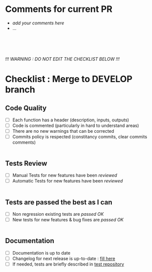 # Comments for current PR
* *add your comments here*
* ...
 

<br><br />
<br><br />
               *!!! WARNING : DO NOT EDIT THE CHECKLIST BELOW !!!*
# Checklist : Merge to DEVELOP branch
## Code Quality
- [ ] Each function has a header (description, inputs, outputs) 
- [ ] Code is commented (particularly in hard to understand areas)
- [ ] There are no new warnings that can be corrected
- [ ] Commits policy is respected (constitancy commits, clear commits comments)
<br><br />
## Tests Review
- [ ]  Manual Tests for new features have been *reviewed*
- [ ]  Automatic Tests for new features have been *reviewed*
<br><br />
## Tests are passed the best as I can
- [ ]  Non regression existing tests are *passed OK*
- [ ]  New tests for new features & bug fixes are *passed OK*
<br><br />
## Documentation
- [ ] Documentation is up to date
- [ ] Changelog for next release is up-to-date : [fill here](https://github.com/Luos-io/Luos/pull/115)
- [ ] If needed, tests are briefly described in [test repository](https://github.com/Luos-io/tests)
